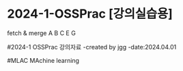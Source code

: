 # 2024-1-OSSPrac [강의실습용]
fetch & merge
A
B
C
E
G  

#2024-1 OSSPrac 강의자료
-created by jgg
-date:2024.04.01

#MLAC
MAchine learning
